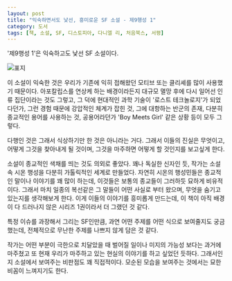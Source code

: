 ```yaml
---
layout: post
title: "익숙하면서도 낯선, 흥미로운 SF 소설 - 제9행성 1"
category: 도서
tags: [책, 소설, SF, 디스토피아, 다니엘 리, 처음북스, 서평]
---
```


'제9행성 1'은
익숙하고도 낯선 SF 소설이다.

![표지](https://images2.imgbox.com/5e/b5/2Fjfz5Lp_o.jpg)

이 소설이 익숙한 것은 우리가 기존에 익히 접해왔던 모티브 또는 클리셰를 많이 사용했기 때문이다.
아포칼립스를 연상케 하는 배경이라든지
대규모 멸망 후에 다시 일어선 인류 집단이라는 것도 그렇고,
그 덕에 현대적인 과학 기술이 '로스트 테크놀로지'가 되었다던가,
그런 경험 때문에 강압적인 체계가 잡힌 것,
그에 대항하는 반군의 존재,
다분히 종교적인 용어를 사용하는 것,
공용어라던가
'Boy Meets Girl' 같은 상황 등이 모두 그렇다.

다행인 것은 그래서 식상하기만 한 것은 아니라는 거다.
그래서 이들의 진실은 무엇이고,
어떻게 그것을 찾아내게 될 것이며,
그것을 마주하면 어떻게 할 것인지를 보고싶게 한다.

소설이 종교적인 색채를 띄는 것도 의외로 좋았다.
꽤나 독실한 신자인 듯, 작가는 소설 속 시온 행성을 다분히 가톨릭적인 세계로 만들었다.
자연히 시온의 행성민들은 종교적인 말이나 이야기를 꽤 많이 하는데,
이것들은 보통의 종교들이 그러하듯 묘하게 비유적이다.
그래서 마치 일종의 복선같은 그 말들이 어떤 사실로 부터 왔으며, 무엇을 숨기고 있는지를 생각해보게 한다.
이게 이들의 이야기를 흥미롭게 만드는데,
이 책이 아직 배경이 다 드러나지 않은 시리즈 1권이라서 더 그랬던 것 같다.

특정 이슈를 과장해서 그리는 SF인만큼,
과연 어떤 주제를 어떤 식으로 보여줄지도 궁금했는데,
전체적으로 무난한 주제를 나쁘지 않게 담은 것 같다.

작가는 어떤 부분이 극한으로 치달았을 때 벌어질 일이나 미지의 가능성 보다는
과거에 마주쳤고 또 현재 우리가 마주하고 있는 현실의 이야기를 하고 싶었던 듯하다.
그래서인지 소설에서 보여주는 비판점도 꽤 직접적이다.
모순된 모습을 보여주는 것에서는 묘한 비꼼이 느껴지기도 한다.

